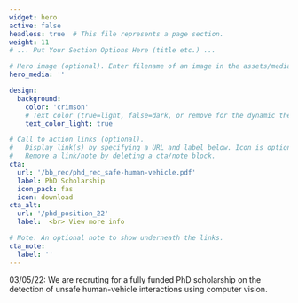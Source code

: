```yaml
---
widget: hero
active: false
headless: true  # This file represents a page section.
weight: 11
# ... Put Your Section Options Here (title etc.) ...

# Hero image (optional). Enter filename of an image in the assets/media/ folder.
hero_media: ''

design:
  background:
    color: 'crimson'
    # Text color (true=light, false=dark, or remove for the dynamic theme color). 
    text_color_light: true

# Call to action links (optional).
#   Display link(s) by specifying a URL and label below. Icon is optional for `cta`.
#   Remove a link/note by deleting a cta/note block.
cta:
  url: '/bb_rec/phd_rec_safe-human-vehicle.pdf'
  label: PhD Scholarship
  icon_pack: fas
  icon: download
cta_alt:
  url: '/phd_position_22'
  label:  <br> View more info

# Note. An optional note to show underneath the links.
cta_note:
  label: ''
---
```

03/05/22: We are recruting for a fully funded PhD scholarship on the detection of unsafe human-vehicle interactions using computer vision.